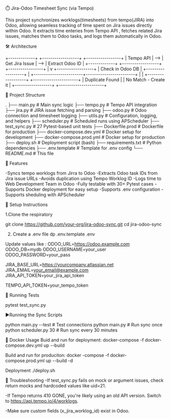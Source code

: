 ⏱️ Jira-Odoo Timesheet Sync (via Tempo)

This project synchronizes worklogs(timesheets) from tempo(JIRA) into Odoo, allowing seamless tracking of time spent on Jira issues directly within Odoo. It extracts time enteries from Tempo API , fetches related Jira issues, matches them to Odoo tasks, and logs them automatically in Odoo.

🛠️ Architecture

+-------------+     +------------------+     +-----------------+
|   Tempo API | --> | Get Jira Issue   | --> | Extract Odoo ID |
+-------------+     +------------------+     +-----------------+
                                             |
                                              v
                                      +------------------+
                                      | Check in Odoo DB |
                                      +------------------+
                                              |
                     +------------------------+------------------------+
                     |                                                 |
             +------------------+                          +----------------------+
             | Duplicate Found  |                          | No Match - Create it |
             +------------------+                          +----------------------+

📁 Project Structure

.
├── main.py                   # Main sync logic
├── tempo.py                  # Tempo API integration
├── jira.py                   # JIRA issue fetching and parsing
├── odoo.py                   # Odoo connection and timesheet logging
├── utils.py                  # Configuration, logging, and helpers
├── scheduler.py              # Scheduled runs using APScheduler
├── test_sync.py              # 27 Pytest-based unit tests
├── Dockerfile.prod           # Dockerfile for production
├── docker-compose.dev.yml    # Docker setup for development
├── docker-compose.prod.yml   # Docker setup for production
├── deploy.sh                 # Deployment script (bash)
├── requirements.txt          # Python dependencies
├── .env.template             # Template for .env config
└── README.md                 # This file

🚀 Features

-Syncs tempo worklogs from Jirra to Odoo 
-Extracts Odoo task IDs from Jira issue URLs
-Avoids duplication using Tempo Worklog ID
-Logs time to Web Development Team in Odoo
-Fully testable with 30+ Pytest cases
-Supports Docker deployment for easy setup 
-Supports .env configuration
-Supports sheduling with APScheduler

🔧 Setup Instructions

1.Clone the respiratory

git clone https://github.com/your-org/jira-odoo-sync.git
cd jira-odoo-sync

2. Create a .env file 
 dp .env.template .env

Update values like :
ODOO_URL=https://odoo.example.com
ODOO_DB=mydb
ODOO_USERNAME=your_user
ODOO_PASSWORD=your_pass

JIRA_BASE_URL=https://yourcompany.atlassian.net
JIRA_EMAIL=your_email@example.com
JIRA_API_TOKEN=your_jira_api_token

TEMPO_API_TOKEN=your_tempo_token


🧪 Running Tests

pytest test_sync.py

▶️Running the Sync Scripts

python main.py --test # Test connections
python main.py # Run sync once
python scheduler.py 30 # Run sync every 30 minutes

🐳 Docker Usage
   Buid and run for deployment:
   docker-compose -f docker-compose.dev.yml up --build

   Build and run for produciton:
   docker -compose -f docker-compose.prod.yml up --build -d

   Deployment
   ./deploy.sh

📌 Troubleshooting
-If test_sync.py fails on mock or argument issues, check return mocks and hardcoded values like uid=21.

-If Tempo returns 410 GONE, you're likely using an old API version. Switch to https://api.tempo.io/4/worklogs.

-Make sure custom fields (x_jira_worklog_id) exist in Odoo.
